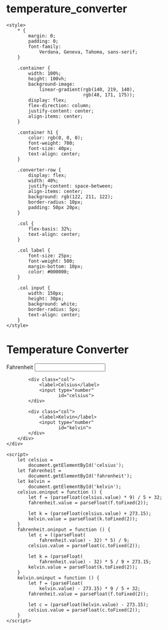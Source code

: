 # temperature_converter
<!DOCTYPE html> 
<html lang="en"> 
  
<head> 
    <meta charset="UTF-8"> 
    <meta name="viewport" 
          content="width=device-width,  
                   initial-scale=1.0"> 
  
    <style> 
        * { 
            margin: 0; 
            padding: 0; 
            font-family:  
                Verdana, Geneva, Tahoma, sans-serif; 
        } 
  
        .container { 
            width: 100%; 
            height: 100vh; 
            background-image:
                linear-gradient(rgb(140, 219, 140), 
                                rgb(48, 171, 175)); 
            display: flex; 
            flex-direction: column; 
            justify-content: center; 
            align-items: center; 
        } 
  
        .container h1 { 
            color: rgb(0, 0, 0); 
            font-weight: 700; 
            font-size: 40px; 
            text-align: center; 
        } 
  
        .converter-row { 
            display: flex; 
            width: 40%; 
            justify-content: space-between; 
            align-items: center; 
            background: rgb(122, 211, 122); 
            border-radius: 10px; 
            padding: 50px 20px; 
        } 
  
        .col { 
            flex-basis: 32%; 
            text-align: center; 
        } 
  
        .col label { 
            font-size: 25px; 
            font-weight: 500; 
            margin-bottom: 10px; 
            color: #000000; 
        } 
  
        .col input { 
            width: 150px; 
            height: 30px; 
            background: white; 
            border-radius: 5px; 
            text-align: center; 
        } 
    </style> 
</head> 
  
<body> 
    <div class="container"> 
        <h1>Temperature Converter</h1> 
        <div class="converter-row"> 
            <div class="col"> 
                <label>Fahrenheit</label> 
                <input type="number" 
                       id="fahrenheit"> 
            </div> 
  
            <div class="col"> 
                <label>Celsius</label> 
                <input type="number" 
                       id="celsius"> 
            </div> 
  
            <div class="col"> 
                <label>Kelvin</label> 
                <input type="number" 
                       id="kelvin"> 
            </div> 
        </div> 
    </div> 
  
    <script> 
        let celsius =  
            document.getElementById('celsius'); 
        let fahrenheit =  
            document.getElementById('fahrenheit'); 
        let kelvin =  
            document.getElementById('kelvin'); 
        celsius.oninput = function () { 
            let f = (parseFloat(celsius.value) * 9) / 5 + 32; 
            fahrenheit.value = parseFloat(f.toFixed(2)); 
  
            let k = (parseFloat(celsius.value) + 273.15); 
            kelvin.value = parseFloat(k.toFixed(2)); 
        } 
        fahrenheit.oninput = function () { 
            let c = ((parseFloat( 
                fahrenheit.value) - 32) * 5) / 9; 
            celsius.value = parseFloat(c.toFixed(2)); 
  
            let k = (parseFloat( 
                fahrenheit.value) - 32) * 5 / 9 + 273.15; 
            kelvin.value = parseFloat(k.toFixed(2)); 
        } 
        kelvin.oninput = function () { 
            let f = (parseFloat( 
                kelvin.value) - 273.15) * 9 / 5 + 32; 
            fahrenheit.value = parseFloat(f.toFixed(2)); 
  
            let c = (parseFloat(kelvin.value) - 273.15); 
            celsius.value = parseFloat(c.toFixed(2)); 
        } 
    </script> 
</body> 
  
</html> 
